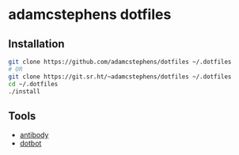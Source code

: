 # adamcstephens dotfiles

## Installation

``` sh
git clone https://github.com/adamcstephens/dotfiles ~/.dotfiles
# OR
git clone https://git.sr.ht/~adamcstephens/dotfiles ~/.dotfiles
cd ~/.dotfiles
./install
```

## Tools

* [antibody](https://getantibody.github.io/)
* [dotbot](https://github.com/anishathalye/dotbot)
